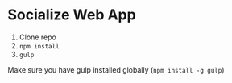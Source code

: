# Socialize Web App

1. Clone repo
2. `npm install`
3. `gulp`

Make sure you have gulp installed globally (`npm install -g gulp`)
